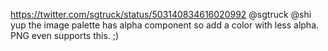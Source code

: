 https://twitter.com/sgtruck/status/503140834616020992 @sgtruck @shi yup the image palette has alpha component so add a color with less alpha. PNG  even supports this. ;)